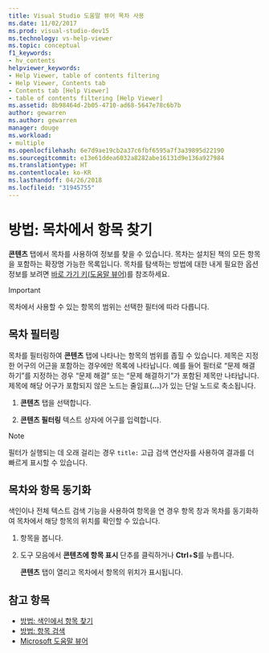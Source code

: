 ```yaml
---
title: Visual Studio 도움말 뷰어 목차 사용
ms.date: 11/02/2017
ms.prod: visual-studio-dev15
ms.technology: vs-help-viewer
ms.topic: conceptual
f1_keywords:
- hv_contents
helpviewer_keywords:
- Help Viewer, table of contents filtering
- Help Viewer, Contents tab
- Contents tab [Help Viewer]
- table of contents filtering [Help Viewer]
ms.assetid: 8b98464d-2b05-4710-ad68-5647e78c6b7b
author: gewarren
ms.author: gewarren
manager: douge
ms.workload:
- multiple
ms.openlocfilehash: 6e7d9ae19cb2a37c6fbf6595a7f3a39895d22190
ms.sourcegitcommit: e13e61ddea6032a8282abe16131d9e136a927984
ms.translationtype: HT
ms.contentlocale: ko-KR
ms.lasthandoff: 04/26/2018
ms.locfileid: "31945755"
---
```

# <a name="how-to-find-topics-in-the-table-of-contents"></a>방법: 목차에서 항목 찾기

**콘텐츠** 탭에서 목차를 사용하여 정보를 찾을 수 있습니다. 목차는 설치된 책의 모든 항목을 포함하는 확장명 가능한 목록입니다. 목차를 탐색하는 방법에 대한 내게 필요한 옵션 정보를 보려면 [바로 가기 키(도움말 뷰어)](../ide/shortcut-keys-help-viewer.md)를 참조하세요.

> [!IMPORTANT]
> 목차에서 사용할 수 있는 항목의 범위는 선택한 필터에 따라 다릅니다.

## <a name="filter-the-toc"></a>목차 필터링

목차를 필터링하여 **콘텐츠** 탭에 나타나는 항목의 범위를 좁힐 수 있습니다. 제목은 지정한 어구의 어근을 포함하는 경우에만 목록에 나타납니다. 예를 들어 필터로 “문제 해결하기”를 지정하는 경우 “문제 해결” 또는 “문제 해결하기”가 포함된 제목만 나타납니다. 제목에 해당 어구가 포함되지 않은 노드는 줄임표(**...**)가 있는 단일 노드로 축소됩니다.

1.  **콘텐츠** 탭을 선택합니다.

2.  **콘텐츠 필터링** 텍스트 상자에 어구를 입력합니다.

> [!NOTE]
> 필터가 실행되는 데 오래 걸리는 경우 `title:` 고급 검색 연산자를 사용하여 결과를 더 빠르게 표시할 수 있습니다.

## <a name="synchronize-a-topic-with-the-toc"></a>목차와 항목 동기화

색인이나 전체 텍스트 검색 기능을 사용하여 항목을 연 경우 항목 창과 목차를 동기화하여 목차에서 해당 항목의 위치를 확인할 수 있습니다.

1.  항목을 봅니다.

2.  도구 모음에서 **콘텐츠에 항목 표시** 단추를 클릭하거나 **Ctrl**+**S**를 누릅니다.

     **콘텐츠** 탭이 열리고 목차에서 항목의 위치가 표시됩니다.

## <a name="see-also"></a>참고 항목

- [방법: 색인에서 항목 찾기](../ide/how-to-find-topics-in-the-index.md)
- [방법: 항목 검색](../ide/how-to-search-for-topics.md)
- [Microsoft 도움말 뷰어](../ide/microsoft-help-viewer.md)